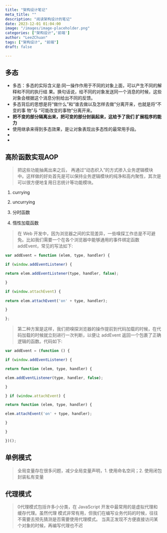 ```yaml
---
title: "架构设计笔记"
meta_title: ""
description: "阅读架构设计的笔记"
date: 2023-12-01 01:04:00
image: "/images/image-placeholder.png"
categories: ["架构设计",'前端']
author: "LeeZChuan"
tags: ["架构设计", "前端"]
draft: false

---
```



## 多态

* 多态：多态的实际含义是:同一操作作用于不同的对象上面，可以产生不同的解释和不同的执行结 果。换句话说，给不同的对象发送同一个消息的时候，这些对象会根据这个消息分别给出不同的反馈。
*  多态背后的思想是将“做什么”和“谁去做以及怎样去做”分离开来，也就是将“不变的事 物”与 “可能改变的事物”分离开来。
* **把不变的部分隔离出来，把可变的部分封装起来，这给予了我们 扩展程序的能力**
* 使用继承来得到多态效果，是让对象表现出多态性的最常用手段。
* 
*

## 高阶函数实现AOP

> 把这些功能抽离出来之后， 再通过“动态织入”的方式掺入业务逻辑模块中。这样做的好处首先是可以保持业务逻辑模块的纯净和高内聚性，其次是可以很方便地复用日志统计等功能模块。

1. currying

2. uncurrying
3. 分时函数
4. 惰性加载函数
> 在 Web 开发中，因为浏览器之间的实现差异，一些嗅探工作总是不可避免。比如我们需要一个在各个浏览器中能够通用的事件绑定函数 addEvent，常见的写法如下:

```js
var addEvent = function (elem, type, handler) {

if (window.addEventListener) {

return elem.addEventListener(type, handler, false);

}

if (window.attachEvent) {
  
return elem.attachEvent('on' + type, handler);

}

};
```
> 第二种方案是这样，我们把嗅探浏览器的操作提前到代码加载的时候，在代码加载的时候就立刻进行一次判断，以便让 addEvent 返回一个包裹了正确逻辑的函数。代码如下:

```js
var addEvent = (function () {

if (window.addEventListener) {

return function (elem, type, handler) {

elem.addEventListener(type, handler, false);

}

} if (window.attachEvent) {

return function (elem, type, handler) {

elem.attachEvent('on' + type, handler);

}

}

})();
```

## 单例模式

>全局变量存在很多问题，减少全局变量声明，1. 使用命名空间；2. 使用闭包封装私有变量

## 代理模式
> 0代理模式包括许多小分类，在 JavaScript 开发中最常用的是虚拟代理和缓存代理。虽然代理 模式非常有用，但我们在编写业务代码的时候，往往不需要去预先猜测是否需要使用代理模式。 当真正发现不方便直接访问某个对象的时候，再编写代理也不迟